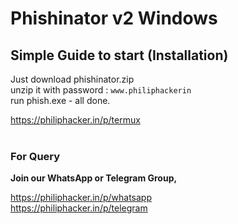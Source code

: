 # Phishinator v2 Windows

## Simple Guide to start (Installation) </h3>

Just download phishinator.zip <br/>
unzip it with password : `www.philiphackerin` <br/>
run phish.exe - all done.

https://philiphacker.in/p/termux <br/><br/>


<h3> For Query </h3>

<b>Join our WhatsApp or Telegram Group,</b>

https://philiphacker.in/p/whatsapp <br/>
https://philiphacker.in/p/telegram <br/><br/>
